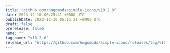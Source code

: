```yaml
---
title: "github.com/hugomods/simple-icons/v10.2.0"
date: 2023-12-10 00:25:41 +0000 UTC
publishDate: 2023-12-10 05:15:21 +0000 UTC
draft: false
prerelease: false
name: ""
tag_name: "v10.2.0"
release_url: "https://github.com/hugomods/simple-icons/releases/tag/v10.2.0"
---
```



